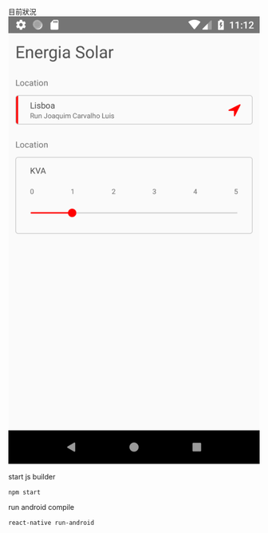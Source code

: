 目前狀況
![screenshot](screenshot/Screenshot_1522854730.png)

start js builder
```shell
npm start
```

run android compile
```shell
react-native run-android
```